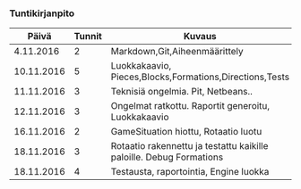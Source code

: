 ### Tuntikirjanpito
Päivä | Tunnit | Kuvaus
----------- | ------ | -----------------------------------
4.11.2016 | 2 | Markdown,Git,Aiheenmäärittely
10.11.2016| 5 | Luokkakaavio, Pieces,Blocks,Formations,Directions,Tests
11.11.2016| 3 | Teknisiä ongelmia. Pit, Netbeans..
12.11.2016| 3 | Ongelmat ratkottu. Raportit generoitu, Luokkakaavio
16.11.2016| 2 | GameSituation hiottu, Rotaatio luotu
18.11.2016| 3 | Rotaatio rakennettu ja testattu kaikille paloille. Debug Formations
18.11.2016| 4 | Testausta, raportointia, Engine luokka